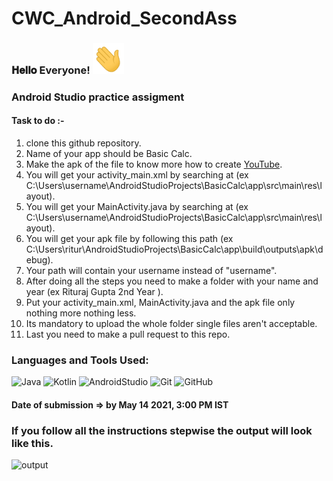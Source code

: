 # CWC_Android_SecondAss
### 𝐇𝐞𝐥𝐥𝐨 Everyone! <img src="https://raw.githubusercontent.com/ABSphreak/ABSphreak/master/gifs/Hi.gif" width="50px">
### Android Studio practice assigment

#### Task to do :-
1. clone this github repository.
2. Name of your app should be Basic Calc.
3. Make the apk of the file to know more how to create [YouTube](https://youtu.be/Z1xjBwfdSyY).
4. You will get your activity_main.xml by searching at (ex C:\Users\username\AndroidStudioProjects\BasicCalc\app\src\main\res\layout).
5. You will get your MainActivity.java by searching at (ex C:\Users\username\AndroidStudioProjects\BasicCalc\app\src\main\res\layout).
6. You will get your apk file by following this path (ex C:\Users\ritur\AndroidStudioProjects\BasicCalc\app\build\outputs\apk\debug).
7. Your path will contain your username instead of "username".
8. After doing all the steps you need to make a folder with your name and year (ex Rituraj Gupta 2nd Year ).
9. Put your activity_main.xml, MainActivity.java and the apk file only nothing more nothing less.
10. Its mandatory to upload the whole folder single files aren't acceptable.
11. Last you need to make a pull request to this repo.

### Languages and Tools Used:
![Java](https://img.shields.io/badge/Java-blue?style=flat&logo=java&logoColor=orange)
![Kotlin](https://img.shields.io/badge/Kotlin-orange?style=flat&logo=kotlin&logoColor=blue)
![AndroidStudio](https://img.shields.io/badge/AndroidStudio-blue.svg?logo=Android%20Studio)
![Git](https://img.shields.io/badge/-Git-black?style=flat&logo=git)
![GitHub](https://img.shields.io/badge/-GitHub-181717?style=flat&logo=github)

#### Date of submission => by May 14 2021, 3:00 PM IST

### If you follow all the instructions stepwise the output will look like this.
![output](https://github.com/RiturajGupta21/CWC_Android_SecondAss/blob/main/Screenshot_20210507-194927.jpg)
